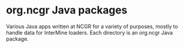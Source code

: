 # org.ncgr Java packages
Various Java apps written at NCGR for a variety of purposes, mostly to handle data for InterMine loaders. Each directory is an org.ncgr Java package.
